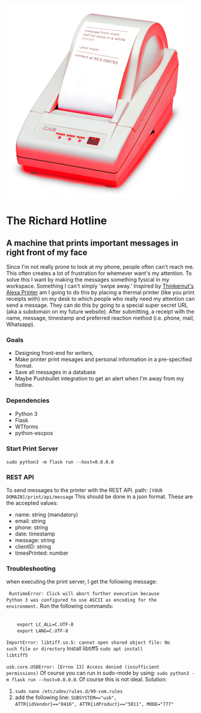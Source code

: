 ![picture of a thermal printer](https://github.com/RichART-Official/richardhotline/blob/master/printer/static/img/hotline-preview.png)

# The Richard Hotline

## A machine that prints important messages in right front of my face

Since I'm not really prone to look at my phone, people often can't reach me. This often creates a lot of frustration for whemever want's my attention. To solve this I want by making the messages something fysical in my workspace. Something I can't simply 'swipe away.' Inspired by [Thinkernut's Alexa Printer](https://www.hackster.io/tinkernut/cheap-alexa-printer-from-an-old-receipt-printer-c14ea2) am I going to do this by placing a thermal printer (like you print receipts with) on my desk to which people who really need my attention can send a message. They can do this by going to a special super secret URL (aka a subdomain on my future website). After submitting, a receipt with the name, message, timestamp and preferred reaction method (i.e. phone, mail, Whatsapp).

### Goals

- Designing front-end for writers,
- Make printer print mesages and personal information in a pre-specified format.
- Save all messages in a database
- Maybe Pushbullet integration to get an alert when I'm away from my hotline.

### Dependencies

- Python 3
- Flask
- WTforms
- python-escpos

### Start Print Server

<code>sudo python3 -m flask run --host=0.0.0.0</code>

### REST API

To send messages to the printer with the REST API.
path: <code>[YOUR DOMAIN]/print/api/message</code>
This should be done in a json format. These are the accepted values:
- name: string (mandatory)
- email: string
- phone: string
- date: timestamp
- message: string
- clientID: string
- timesPrinted: number

### Troubleshooting

when executing the print server, I get the following message:

<code> RuntimeError: Click will abort further execution because Python 3 was configured to use ASCII as encoding for the environment.</code>
Run the following commands:

<code>
	export LC_ALL=C.UTF-8
    export LANG=C.UTF-8
</code>

<code>ImportError: libtiff.so.5: cannot open shared object file: No such file or directory</code>
Install libtiff5 <code>sudo apt install libtiff5</code>

<code>usb.core.USBError: [Errno 13] Access denied (insufficient permissions)</code> Of course you can run in sudo-mode by using: <code>sudo python3 -m flask run --host=0.0.0.0</code>. Of course this is not ideal. Solution:

1. <code>sudo nano /etc/udev/rules.d/99-com.rules</code>
2. add the following line: <code>SUBSYSTEM=="usb", ATTR{idVendor}=="0416", ATTR{idProduct}=="5011", MODE="777"</code>
